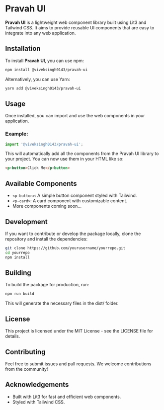 # Pravah UI

**Pravah UI** is a lightweight web component library built using Lit3 and Tailwind CSS. It aims to provide reusable UI components that are easy to integrate into any web application.

## Installation

To install **Pravah UI**, you can use npm:

```bash
npm install @viveksingh0143/pravah-ui
```

Alternatively, you can use Yarn:

```bash
yarn add @viveksingh0143/pravah-ui
```

## Usage
Once installed, you can import and use the web components in your application.

### Example:

```js
import '@viveksingh0143/pravah-ui';
```

This will automatically add all the components from the Pravah UI library to your project. You can now use them in your HTML like so:

```html
<p-button>Click Me</p-button>
```

## Available Components
- `<p-button>`: A simple button component styled with Tailwind.
- `<p-card>`: A card component with customizable content.
- More components coming soon...

## Development
If you want to contribute or develop the package locally, clone the repository and install the dependencies:

```bash
git clone https://github.com/yourusername/yourrepo.git
cd yourrepo
npm install
```

## Building
To build the package for production, run:

```bash
npm run build
```

This will generate the necessary files in the dist/ folder.

## License
This project is licensed under the MIT License - see the LICENSE file for details.

## Contributing
Feel free to submit issues and pull requests. We welcome contributions from the community!

## Acknowledgements
- Built with Lit3 for fast and efficient web components.
- Styled with Tailwind CSS.

